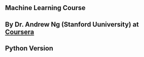 ## Machine Learning Course  
## By Dr. Andrew Ng (Stanford Uuniversity) at [Coursera](coursera.org)
## Python Version
